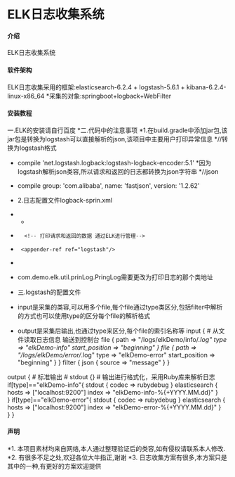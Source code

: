 # ELK日志收集系统

#### 介绍
ELK日志收集系统

#### 软件架构
ELK日志收集采用的框架:elasticsearch-6.2.4 + logstash-5.6.1 + kibana-6.2.4-linux-x86_64
*采集的对象:springboot+logback+WebFilter

#### 安装教程
  
  一.ELK的安装请自行百度
  *二.代码中的注意事项
  *1.在build.gradle中添加jar包,该jar包是转换为logstash可以直接解析的json,该项目中主要用户打印异常信息
  *//转换为logstash格式
*	compile 'net.logstash.logback:logstash-logback-encoder:5.1'
  *因为logstash解析json类容,所以请求和返回的日志都转换为json字符串
  *//json
*	compile group: 'com.alibaba', name: 'fastjson', version: '1.2.62'
  
  
 * 2.日志配置文件logback-sprin.xml
 * <!-- 需要更改为对应AOP的包名 切记-->
   * <logger name="com.demo.elk.util.prinLog.PringLog" level="INFO" additivity="false">
 *       <!-- 打印请求和返回的数据 通过ELK进行管理-->
  *      <appender-ref ref="logstash"/>
  *  </logger>
 *   com.demo.elk.util.prinLog.PringLog需要更改为打印日志的那个类地址
 *   三.logstash的配置文件
  *  input是采集的类容,可以用多个file,每个file通过type类区分,包括filter中解析的方式也可以使用type的区分每个file的解析格式
 *   output是采集后输出,也通过type来区分,每个file的索引名称等
    input {
    # 从文件读取日志信息 输送到控制台
    file {
        path => "/logs/elkDemo/info/*.log"
        type => "elkDemo-info"
        start_position => "beginning"
    }
	 file {
        path => "/logs/elkDemo/error/*.log"
        type => "elkDemo-error"
        start_position => "beginning"
    }
}
filter {
	json {
	    source => "message"
	} 
 }

output {
    # 标准输出 
    # stdout {}
    # 输出进行格式化，采用Ruby库来解析日志   
if[type]=="elkDemo-info"{
     stdout { codec => rubydebug }
	 elasticsearch {
        hosts => ["localhost:9200"]
        index => "elkDemo-info-%{+YYYY.MM.dd}"
    }	 
}
if[type]=="elkDemo-error"{
     stdout { codec => rubydebug }
         elasticsearch {
        hosts => ["localhost:9200"]
        index => "elkDemo-error-%{+YYYY.MM.dd}"
    }    
}
}


#### 声明

*1. 本项目素材均来自网络,本人通过整理验证后的类容,如有侵权请联系本人修改.
*2. 有很多不足之处,欢迎各位大牛指正,谢谢
*3. 日志收集方案有很多,本方案只是其中的一种,有更好的方案欢迎提供

